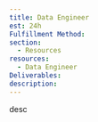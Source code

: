 ```yaml
---
title: Data Engineer
est: 24h
Fulfillment Method: 
section:
  - Resources
resources:
  - Data Engineer
Deliverables:  
description: 
---
```


desc